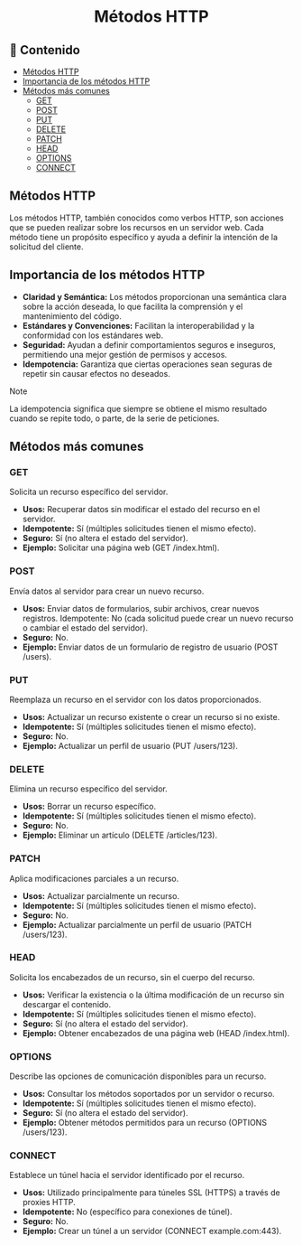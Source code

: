 <h1 align="center">Métodos HTTP</h1>

<h2>📑 Contenido</h2>

- [Métodos HTTP](#métodos-http)
- [Importancia de los métodos HTTP](#importancia-de-los-métodos-http)
- [Métodos más comunes](#métodos-más-comunes)
  - [GET](#get)
  - [POST](#post)
  - [PUT](#put)
  - [DELETE](#delete)
  - [PATCH](#patch)
  - [HEAD](#head)
  - [OPTIONS](#options)
  - [CONNECT](#connect)

## Métodos HTTP

Los métodos HTTP, también conocidos como verbos HTTP, son acciones que se pueden realizar sobre los recursos en un servidor web. Cada método tiene un propósito específico y ayuda a definir la intención de la solicitud del cliente.

## Importancia de los métodos HTTP

- **Claridad y Semántica:** Los métodos proporcionan una semántica clara sobre la acción deseada, lo que facilita la comprensión y el mantenimiento del código.
- **Estándares y Convenciones:** Facilitan la interoperabilidad y la conformidad con los estándares web.
- **Seguridad:** Ayudan a definir comportamientos seguros e inseguros, permitiendo una mejor gestión de permisos y accesos.
- **Idempotencia:** Garantiza que ciertas operaciones sean seguras de repetir sin causar efectos no deseados.

> [!NOTE]
>
> La idempotencia significa que siempre se obtiene el mismo resultado cuando se repite todo, o parte, de la serie de peticiones.

## Métodos más comunes

### GET

Solicita un recurso específico del servidor.

- **Usos:** Recuperar datos sin modificar el estado del recurso en el servidor.
- **Idempotente:** Sí (múltiples solicitudes tienen el mismo efecto).
- **Seguro:** Sí (no altera el estado del servidor).
- **Ejemplo:** Solicitar una página web (GET /index.html).

### POST

Envía datos al servidor para crear un nuevo recurso.

- **Usos:** Enviar datos de formularios, subir archivos, crear nuevos registros.
  Idempotente: No (cada solicitud puede crear un nuevo recurso o cambiar el estado del servidor).
- **Seguro:** No.
- **Ejemplo:** Enviar datos de un formulario de registro de usuario (POST /users).

### PUT

Reemplaza un recurso en el servidor con los datos proporcionados.

- **Usos:** Actualizar un recurso existente o crear un recurso si no existe.
- **Idempotente:** Sí (múltiples solicitudes tienen el mismo efecto).
- **Seguro:** No.
- **Ejemplo:** Actualizar un perfil de usuario (PUT /users/123).

### DELETE

Elimina un recurso específico del servidor.

- **Usos:** Borrar un recurso específico.
- **Idempotente:** Sí (múltiples solicitudes tienen el mismo efecto).
- **Seguro:** No.
- **Ejemplo:** Eliminar un artículo (DELETE /articles/123).

### PATCH

Aplica modificaciones parciales a un recurso.

- **Usos:** Actualizar parcialmente un recurso.
- **Idempotente:** Sí (múltiples solicitudes tienen el mismo efecto).
- **Seguro:** No.
- **Ejemplo:** Actualizar parcialmente un perfil de usuario (PATCH /users/123).

### HEAD

Solicita los encabezados de un recurso, sin el cuerpo del recurso.

- **Usos:** Verificar la existencia o la última modificación de un recurso sin descargar el contenido.
- **Idempotente:** Sí (múltiples solicitudes tienen el mismo efecto).
- **Seguro:** Sí (no altera el estado del servidor).
- **Ejemplo:** Obtener encabezados de una página web (HEAD /index.html).

### OPTIONS

Describe las opciones de comunicación disponibles para un recurso.

- **Usos:** Consultar los métodos soportados por un servidor o recurso.
- **Idempotente:** Sí (múltiples solicitudes tienen el mismo efecto).
- **Seguro:** Sí (no altera el estado del servidor).
- **Ejemplo:** Obtener métodos permitidos para un recurso (OPTIONS /users/123).

### CONNECT

Establece un túnel hacia el servidor identificado por el recurso.

- **Usos:** Utilizado principalmente para túneles SSL (HTTPS) a través de proxies HTTP.
- **Idempotente:** No (específico para conexiones de túnel).
- **Seguro:** No.
- **Ejemplo:** Crear un túnel a un servidor (CONNECT example.com:443).
